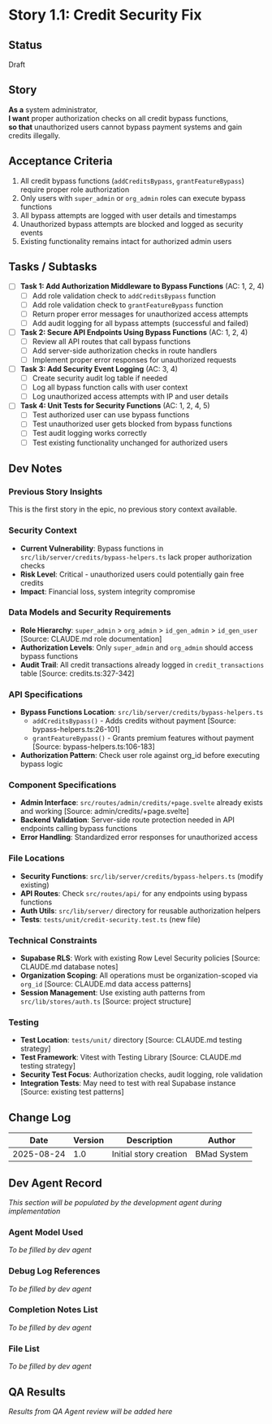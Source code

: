 # Story 1.1: Credit Security Fix

## Status
Draft

## Story
**As a** system administrator,  
**I want** proper authorization checks on all credit bypass functions,  
**so that** unauthorized users cannot bypass payment systems and gain credits illegally.

## Acceptance Criteria
1. All credit bypass functions (`addCreditsBypass`, `grantFeatureBypass`) require proper role authorization
2. Only users with `super_admin` or `org_admin` roles can execute bypass functions  
3. All bypass attempts are logged with user details and timestamps
4. Unauthorized bypass attempts are blocked and logged as security events
5. Existing functionality remains intact for authorized admin users

## Tasks / Subtasks
- [ ] **Task 1: Add Authorization Middleware to Bypass Functions** (AC: 1, 2, 4)
  - [ ] Add role validation check to `addCreditsBypass` function
  - [ ] Add role validation check to `grantFeatureBypass` function  
  - [ ] Return proper error messages for unauthorized access attempts
  - [ ] Add audit logging for all bypass attempts (successful and failed)
- [ ] **Task 2: Secure API Endpoints Using Bypass Functions** (AC: 1, 2, 4)
  - [ ] Review all API routes that call bypass functions
  - [ ] Add server-side authorization checks in route handlers
  - [ ] Implement proper error responses for unauthorized requests
- [ ] **Task 3: Add Security Event Logging** (AC: 3, 4) 
  - [ ] Create security audit log table if needed
  - [ ] Log all bypass function calls with user context
  - [ ] Log unauthorized access attempts with IP and user details
- [ ] **Task 4: Unit Tests for Security Functions** (AC: 1, 2, 4, 5)
  - [ ] Test authorized user can use bypass functions
  - [ ] Test unauthorized user gets blocked from bypass functions
  - [ ] Test audit logging works correctly
  - [ ] Test existing functionality unchanged for authorized users

## Dev Notes

### Previous Story Insights
This is the first story in the epic, no previous story context available.

### Security Context
- **Current Vulnerability**: Bypass functions in `src/lib/server/credits/bypass-helpers.ts` lack proper authorization checks
- **Risk Level**: Critical - unauthorized users could potentially gain free credits
- **Impact**: Financial loss, system integrity compromise

### Data Models and Security Requirements
- **Role Hierarchy**: `super_admin` > `org_admin` > `id_gen_admin` > `id_gen_user` [Source: CLAUDE.md role documentation]
- **Authorization Levels**: Only `super_admin` and `org_admin` should access bypass functions
- **Audit Trail**: All credit transactions already logged in `credit_transactions` table [Source: credits.ts:327-342]

### API Specifications
- **Bypass Functions Location**: `src/lib/server/credits/bypass-helpers.ts` 
  - `addCreditsBypass()` - Adds credits without payment [Source: bypass-helpers.ts:26-101]
  - `grantFeatureBypass()` - Grants premium features without payment [Source: bypass-helpers.ts:106-183]
- **Authorization Pattern**: Check user role against org_id before executing bypass logic

### Component Specifications  
- **Admin Interface**: `src/routes/admin/credits/+page.svelte` already exists and working [Source: admin/credits/+page.svelte]
- **Backend Validation**: Server-side route protection needed in API endpoints calling bypass functions
- **Error Handling**: Standardized error responses for unauthorized access

### File Locations
- **Security Functions**: `src/lib/server/credits/bypass-helpers.ts` (modify existing)
- **API Routes**: Check `src/routes/api/` for any endpoints using bypass functions 
- **Auth Utils**: `src/lib/server/` directory for reusable authorization helpers
- **Tests**: `tests/unit/credit-security.test.ts` (new file)

### Technical Constraints
- **Supabase RLS**: Work with existing Row Level Security policies [Source: CLAUDE.md database notes]
- **Organization Scoping**: All operations must be organization-scoped via `org_id` [Source: CLAUDE.md data access patterns]
- **Session Management**: Use existing auth patterns from `src/lib/stores/auth.ts` [Source: project structure]

### Testing
- **Test Location**: `tests/unit/` directory [Source: CLAUDE.md testing strategy]  
- **Test Framework**: Vitest with Testing Library [Source: CLAUDE.md testing strategy]
- **Security Test Focus**: Authorization checks, audit logging, role validation
- **Integration Tests**: May need to test with real Supabase instance [Source: existing test patterns]

## Change Log
| Date | Version | Description | Author |
|------|---------|-------------|---------|
| 2025-08-24 | 1.0 | Initial story creation | BMad System |

## Dev Agent Record
*This section will be populated by the development agent during implementation*

### Agent Model Used
*To be filled by dev agent*

### Debug Log References  
*To be filled by dev agent*

### Completion Notes List
*To be filled by dev agent*

### File List
*To be filled by dev agent*

## QA Results
*Results from QA Agent review will be added here*